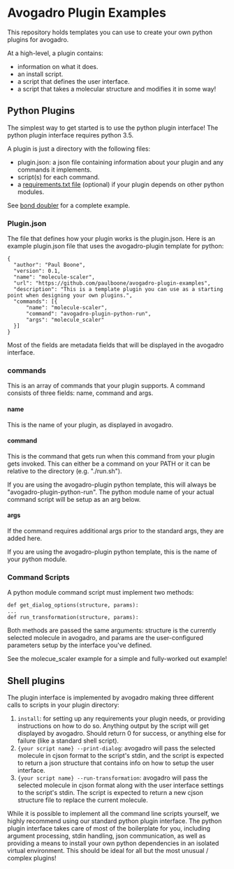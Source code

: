 # Avogadro Plugin Examples

This repository holds templates you can use to create your own python plugins for avogadro.

At a high-level, a plugin contains:
- information on what it does.
- an install script.
- a script that defines the user interface.
- a script that takes a molecular structure and modifies it in some way!

## Python Plugins

The simplest way to get started is to use the python plugin interface! The python plugin interface requires python 3.5.

A plugin is just a directory with the following files:

- plugin.json: a json file containing information about your plugin and any commands it implements.
- script(s) for each command.
- a [requirements.txt file](https://pip.pypa.io/en/stable/user_guide/#requirements-files) (optional) if your plugin depends on other python modules.

See [bond doubler](./molecule_scaler) for a complete example.

### Plugin.json

The file that defines how your plugin works is the plugin.json. Here is an example plugin.json file that uses the avogadro-plugin template for python:

```
{
  "author": "Paul Boone",
  "version": 0.1,
  "name": "molecule-scaler",
  "url": "https://github.com/paulboone/avogadro-plugin-examples",
  "description": "This is a template plugin you can use as a starting point when designing your own plugins.",
  "commands": [{
      "name": "molecule-scaler",
      "command": "avogadro-plugin-python-run",
      "args": "molecule_scaler"
  }]
}
```

Most of the fields are metadata fields that will be displayed in the avogadro interface.

### commands

This is an array of commands that your plugin supports. A command consists of three fields: name, command and args.

#### name

This is the name of your plugin, as displayed in avogadro.

#### command

This is the command that gets run when this command from your plugin gets invoked. This can either be a command on your PATH or it can be relative to the directory (e.g. "./run.sh").

If you are using the avogadro-plugin python template, this will always be "avogadro-plugin-python-run". The python module name of your actual command script will be setup as an arg below.

#### args

If the command requires additional args prior to the standard args, they are added here.

If you are using the avogadro-plugin python template, this is the name of your python module.

### Command Scripts

A python module command script must implement two methods:

```
def get_dialog_options(structure, params):
...
def run_transformation(structure, params):
```

Both methods are passed the same arguments: structure is the currently selected molecule in avogadro, and params are the user-configured parameters setup by the interface you've defined.

See the molecue_scaler example for a simple and fully-worked out example!

## Shell plugins

The plugin interface is implemented by avogadro making three different calls to scripts in your plugin directory:
1) `install`: for setting up any requirements your plugin needs, or providing instructions on how to do so. Anything output by the script will get displayed by avogadro. Should return 0 for success, or anything else for failure (like a standard shell script).
2) `{your script name} --print-dialog`: avogadro will pass the selected molecule in cjson format to the script's stdin, and the script is expected to return a json structure that contains info on how to setup the user interface.
3) `{your script name} --run-transformation`: avogadro will pass the selected molecule in cjson format along with the user interface settings to the script's stdin. The script is expected to return a new cjson structure file to replace the current molecule.

While it is possible to implement all the command line scripts yourself, we highly recommend using our standard python plugin interface. The python plugin interface takes care of most of the boilerplate for you, including argument processing, stdin handling, json communication, as well as providing a means to install your own python dependencies in an isolated virtual environment. This should be ideal for all but the most unusual / complex plugins!
